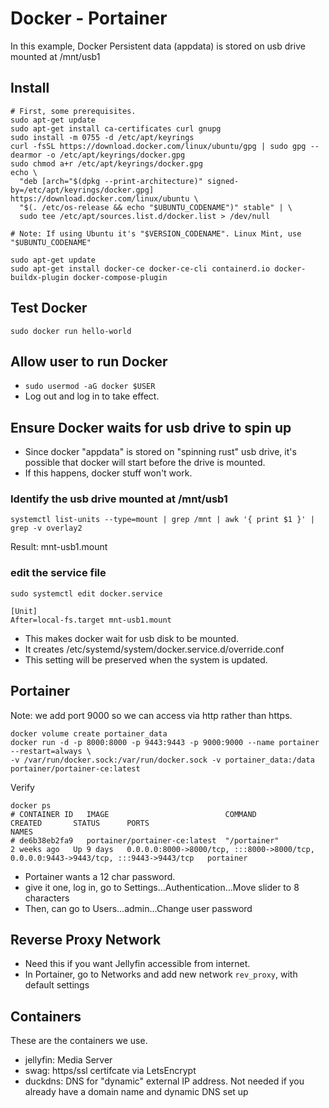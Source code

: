 # Docker - Portainer
In this example, Docker Persistent data (appdata) is stored on usb drive mounted at /mnt/usb1

## Install
```
# First, some prerequisites.
sudo apt-get update
sudo apt-get install ca-certificates curl gnupg
sudo install -m 0755 -d /etc/apt/keyrings
curl -fsSL https://download.docker.com/linux/ubuntu/gpg | sudo gpg --dearmor -o /etc/apt/keyrings/docker.gpg
sudo chmod a+r /etc/apt/keyrings/docker.gpg
echo \
  "deb [arch="$(dpkg --print-architecture)" signed-by=/etc/apt/keyrings/docker.gpg] https://download.docker.com/linux/ubuntu \
  "$(. /etc/os-release && echo "$UBUNTU_CODENAME")" stable" | \
  sudo tee /etc/apt/sources.list.d/docker.list > /dev/null

# Note: If using Ubuntu it's "$VERSION_CODENAME". Linux Mint, use "$UBUNTU_CODENAME"

sudo apt-get update
sudo apt-get install docker-ce docker-ce-cli containerd.io docker-buildx-plugin docker-compose-plugin
```

## Test Docker
`sudo docker run hello-world`

## Allow user to run Docker
- `sudo usermod -aG docker $USER`
- Log out and log in to take effect.

## Ensure Docker waits for usb drive to spin up
- Since docker "appdata" is stored on "spinning rust" usb drive,
it's possible that docker will start before the drive is mounted.
- If this happens, docker stuff won't work.

### Identify the usb drive mounted at /mnt/usb1
`systemctl list-units --type=mount | grep /mnt | awk '{ print $1 }' | grep -v overlay2`

Result: mnt-usb1.mount

### edit the service file
```
sudo systemctl edit docker.service

[Unit]
After=local-fs.target mnt-usb1.mount
```
- This makes docker wait for usb disk to be mounted.
- It creates /etc/systemd/system/docker.service.d/override.conf
- This setting will be preserved when the system is updated.

## Portainer

Note: we add port 9000 so we can access via http rather than https.

```
docker volume create portainer_data
docker run -d -p 8000:8000 -p 9443:9443 -p 9000:9000 --name portainer --restart=always \
-v /var/run/docker.sock:/var/run/docker.sock -v portainer_data:/data portainer/portainer-ce:latest
```

Verify
```
docker ps
# CONTAINER ID   IMAGE                          COMMAND                  CREATED       STATUS      PORTS                                                                                  NAMES             
# de6b38eb2fa9   portainer/portainer-ce:latest  "/portainer"             2 weeks ago   Up 9 days   0.0.0.0:8000->8000/tcp, :::8000->8000/tcp, 0.0.0.0:9443->9443/tcp, :::9443->9443/tcp   portainer
```

- Portainer wants a 12 char password.
- give it one, log in, go to Settings...Authentication...Move slider to 8 characters
- Then, can go to Users...admin...Change user password

## Reverse Proxy Network
- Need this if you want Jellyfin accessible from internet.
- In Portainer, go to Networks and add new network `rev_proxy`, with default settings

## Containers
These are the containers we use.
- jellyfin: Media Server
- swag: https/ssl certifcate via LetsEncrypt
- duckdns: DNS for "dynamic" external IP address.
Not needed if you already have a domain name and dynamic DNS set up

